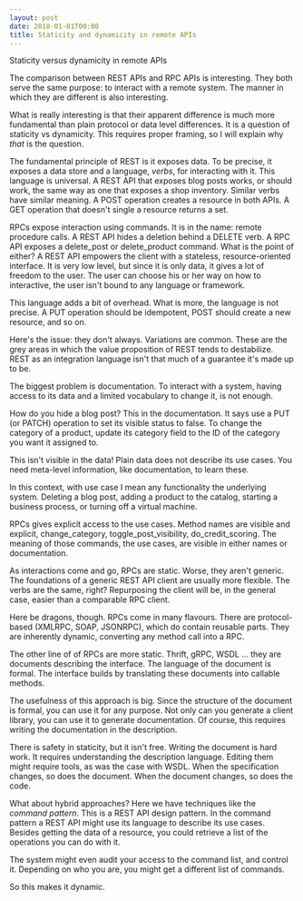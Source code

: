 ```yaml
--- 
layout: post 
date: 2018-01-01T00:00 
title: Staticity and dynamicity in remote APIs
---
```


Staticity versus dynamicity in remote APIs

The comparison between REST APIs and RPC APIs is interesting. They both serve the same purpose: to
interact with a remote system. The manner in which they are different is also interesting. 

What is really interesting is that their apparent difference is much more fundamental than plain
protocol or data level differences. It is a question of staticity vs dynamicity. This requires
proper framing, so I will explain why *that* is the question.

The fundamental principle of REST is it exposes data. To be precise, it exposes a data store and a
language, *verbs*, for interacting with it. This language is universal. A REST API that exposes blog
posts works, or should work, the same way as one that exposes a shop inventory. Similar verbs have
similar meaning. A POST operation creates a resource in both APIs. A GET operation that doesn't
single a resource returns a set.

RPCs expose interaction using commands. It is in the name: remote procedure calls. A REST API hides
a deletion behind a DELETE verb. A RPC API exposes a delete_post or delete_product command.  What is
the point of either? A REST API empowers the client with a stateless, resource-oriented
interface. It is very low level, but since it is only data, it gives a lot of freedom to the
user. The user can choose his or her way on how to interactive, the user isn't bound to any language
or framework.


This language adds a bit of overhead. What is more, the language is not precise. A PUT operation
should be idempotent, POST should create a new resource, and so on. 

Here's the issue: they don't always. Variations are common. These are the grey areas in which the
value proposition of REST tends to destabilize.  REST as an integration language isn't that much of
a guarantee it's made up to be.

The biggest problem is documentation. To interact with a system, having access to its data and a
limited vocabulary to change it, is not enough.

How do you hide a blog post? This in the documentation. It says use a PUT (or PATCH) operation to
set its visible status to false. To change the category of a product, update its category field to
the ID of the category you want it assigned to.

This isn't visible in the data! Plain data does not describe its use cases. You need meta-level
information, like documentation, to learn these.

In this context, with use case I mean any functionality the underlying system. Deleting a blog post,
adding a product to the catalog, starting a business process, or turning off a virtual machine.

RPCs gives explicit access to the use cases. Method names are visible and explicit, change_category,
toggle_post_visibility, do_credit_scoring. The meaning of those commands, the use cases, are visible
in either names or documentation.

As interactions come and go, RPCs are static. Worse, they aren't generic. The foundations of a
generic REST API client are usually more flexible. The verbs are the same, right? Repurposing the
client will be, in the general case, easier than a comparable RPC client.

Here be dragons, though. RPCs come in many flavours. There are protocol-based (XMLRPC, SOAP,
JSONRPC), which do contain reusable parts. They are inherently dynamic, converting any method call
into a RPC.

The other line of of RPCs are more static. Thrift, gRPC, WSDL ... they are documents describing the
interface. The language of the document is formal. The interface builds by translating these
documents into callable methods.

The usefulness of this approach is big. Since the structure of the document is formal, you can use
it for any purpose. Not only can you generate a client library, you can use it to generate
documentation. Of course, this requires writing the documentation in the description.

There is safety in staticity, but it isn't free. Writing the document is hard work. It
requires understanding the description language. Editing them might require tools, as was the case
with WSDL. When the specification changes, so does the document. When the document changes, so does
the code.

What about hybrid approaches? Here we have techniques like the *command pattern*. This is a REST API
design pattern. In the command pattern a REST API might use its language to describe its use
cases. Besides getting the data of a resource, you could retrieve a list of the operations you can
do with it.

The system might even audit your access to the command list, and control it. Depending on who you
are, you might get a different list of commands.

So this makes it dynamic.

